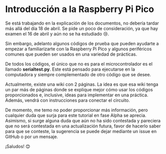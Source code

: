 # Introducción a la Raspberry Pi Pico

Se está trabajando en la explicación de los documentos, no debería tardar más allá del día 18 de abril. Se pide un poco de consideración, ya que hay examen el 16 de abril y aún no se ha estudiado 😢.

Sin embargo, adelanto algunos códigos de prueba que pueden ayudarte a empezar a familiarizarte con la Raspberry Pi Pico y algunos periféricos comunes que pueden ser usados en una variedad de prácticas.

De todos los códigos, el único que no es para el microcontrolador es el llamado **serialtest.py**. Este está pensado para ejecutarse en la computadora y siempre complementado de otro código que se desee.

Actualmente, existe una wiki con 2 páginas. La idea es que esa wiki tenga un par más de páginas donde se explique mejor cómo usar los códigos proporcionados e, inclusive, ideas para implementar en una práctica. Además, vendrá con instrucciones para conectar el circuito.

De momento, me temo no poder proporcionar más información, pero cualquier duda que surja para este tutorial en fase Alpha se aprecia. Asimismo, si surge alguna duda que aún no ha sido contestada y pareciera que no será contestada en una actualización futura, favor de hacerlo saber para que se conteste, la sugerencia se puede dejar mediante un issue en GitHub o por un mensaje.

¡Saludos! 😊